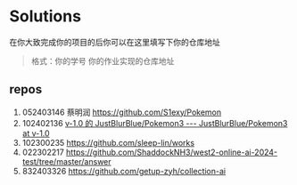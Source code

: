 # Solutions

在你大致完成你的项目的后你可以在这里填写下你的仓库地址

> 格式：你的学号 你的作业实现的仓库地址
## repos

1. 052403146 蔡明润 https://github.com/S1exy/Pokemon
2. 102402136  [v-1.0 的 JustBlurBlue/Pokemon3 --- JustBlurBlue/Pokemon3 at v-1.0](https://github.com/JustBlurBlue/Pokemon3/tree/v-1.0) 
3. 102300235 https://github.com/sleep-lin/works
4. 022302217 https://github.com/ShaddockNH3/west2-online-ai-2024-test/tree/master/answer
5. 832403326 https://github.com/getup-zyh/collection-ai
